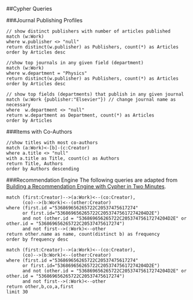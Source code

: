 ##Cypher Queries

###Journal Publishing Profiles

```cypher
// show distinct publishers with number of articles published
match (w:Work)
where w.publisher <> "null"
return distinct(w.publisher) as Publishers, count(*) as Articles
order by Articles desc
```

```cypher
//show top journals in any given field (department)
match (w:Work)
where w.department = "Physics"
return distinct(w.publisher) as Publishers, count(*) as Articles
order by Articles desc
```

```cypher
// show top fields (departments) that publish in any given journal
match (w:Work {publisher:"Elsevier"}) // change journal name as necessary
where  w.department <> "null"
return w.department as Department, count(*) as Articles
order by Articles
```

###Items with Co-Authors

```cypher
//show titles with most co-authors
match (a:Work)<-[b]-(c:Creator)
where a.title <> "null" 
with a.title as Title, count(c) as Authors
return Title, Authors
order by Authors descending
```

###Recommendation Engine
The following queries are adapted from [Building a Recommendation Engine with Cypher in Two Minutes](http://neo4j.com/developer/guide-build-a-recommendation-engine/).

```cypher
match (first:Creator)-->(a:Work)<--(co:Creator),
	  (co)-->(b:Work)<--(other:Creator)
where (first.id ="536869656265722C20537475617274"
      or first.id="536869656265722C20537475617274204D2E")
      and not (other.id = "536869656265722C20537475617274204D2E" or other.id = "536869656265722C20537475617274")
      and not first-->(:Work)<--other
return other.name as name, count(distinct b) as frequency
order by frequency desc
```

```cypher
match (first:Creator)-->(a:Work)<--(co:Creator),
	  (co)-->(b:Work)<--(other:Creator)
where (first.id ="536869656265722C20537475617274"
      or first.id="536869656265722C20537475617274204D2E")
      and not (other.id = "536869656265722C20537475617274204D2E" or other.id = "536869656265722C20537475617274")
      and not first-->(:Work)<--other
return other,b,co,a,first
limit 30
```
